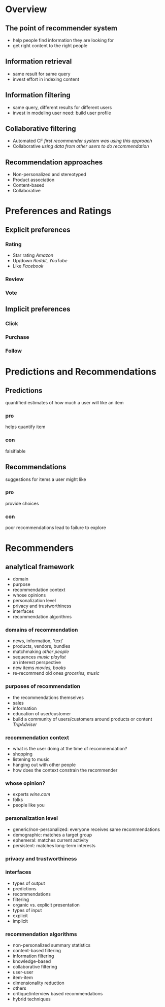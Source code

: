 # Overview
## The point of recommender system
* help people find information they are looking for
* get right content to the right people
## Information retrieval
* same result for same query
* invest effort in indexing content
## Information filtering
* same query, different results for different users
* invest in modeling user need: build user profile
## Collaborative filtering
* Automated CF *first recommender system was using this approach*
* Collaborative *using data from other users to do recommendation*
## Recommendation approaches
* Non-personalized and stereotyped
* Product association
* Content-based
* Collaborative
# Preferences and Ratings
## Explicit preferences
### Rating
* Star rating *Amazon*
* Up/down *Reddit, YouTube*
* Like *Facebook*
### Review
### Vote
## Implicit preferences
### Click
### Purchase
### Follow
# Predictions and Recommendations
## Predictions
quantified estimates of how much a user will like an item
### pro
helps quantify item
### con
falsifiable
## Recommendations
suggestions for items a user might like
### pro
provide choices
### con
poor recommendations lead to failure to explore
# Recommenders
## analytical framework
* domain
* purpose
* recommendation context
* whose opinions
* personalization level
* privacy and trustworthiness
* interfaces
* recommendation algorithms
### domains of recommendation
* news, information, 'text'
* products, vendors, bundles
* matchmaking *other people*
* sequences *music playlist*   
an interest perspective
* new items *movies, books*
* re-recommend old ones *groceries, music*
### purposes of recommendation
* the recommendations themselves
 * sales
 * information
* education of user/customer
* build a community of users/customers around products or content *TripAdviser*
### recommendation context
* what is the user doing at the time of recommendation?
 * shopping
 * listening to music
 * hanging out with other people
* how does the context constrain the recommender
### whose opinion?
* experts *wine.com*
* folks
* people like you
### personalization level
* generic/non-personalized: everyone receives same recommendations
* demographic: matches a target group
* ephemeral: matches current activity
* persistent: matches long-term interests
### privacy and trustworthiness
### interfaces
* types of output
 * predictions
 * recommendations
 * filtering
 * organic vs. explicit presentation
* types of input
 * explicit
 * implicit
### recommendation algorithms
* non-personalized summary statistics
* content-based filtering
 * information filtering
 * knowledge-based
* collaborative filtering
 * user-user
 * item-item
 * dimensionality reduction
* others
 * critique/interview based recommendations
 * hybrid techniques
